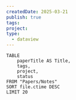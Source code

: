 ```yaml
---
createdDate: 2025-03-21
publish: true
tags: 
project: 
type:
  - dataview
---
```

```dataview
TABLE
	paperTitle AS Title,
	tags,
	project,
	status
FROM "Papers/Notes"
SORT file.ctime DESC
LIMIT 20
```



